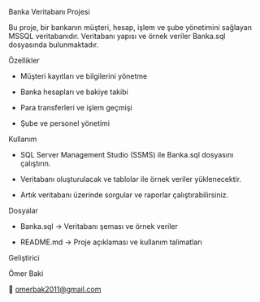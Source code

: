 Banka Veritabanı Projesi

Bu proje, bir bankanın müşteri, hesap, işlem ve şube yönetimini sağlayan MSSQL veritabanıdır. Veritabanı yapısı ve örnek veriler Banka.sql dosyasında bulunmaktadır.

Özellikler

* Müşteri kayıtları ve bilgilerini yönetme

- Banka hesapları ve bakiye takibi

- Para transferleri ve işlem geçmişi

- Şube ve personel yönetimi

Kullanım

- SQL Server Management Studio (SSMS) ile Banka.sql dosyasını çalıştırın.

- Veritabanı oluşturulacak ve tablolar ile örnek veriler yüklenecektir.

- Artık veritabanı üzerinde sorgular ve raporlar çalıştırabilirsiniz.

Dosyalar

- Banka.sql → Veritabanı şeması ve örnek veriler

- README.md → Proje açıklaması ve kullanım talimatları

Geliştirici

Ömer Baki

📧 omerbak2011@gmail.com
